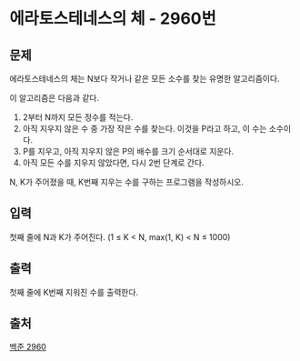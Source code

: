 <h1>에라토스테네스의 체 - 2960번</h1>

<h2>문제</h2>

에라토스테네스의 체는 N보다 작거나 같은 모든 소수를 찾는 유명한 알고리즘이다.

이 알고리즘은 다음과 같다.

<ol>

<li>2부터 N까지 모든 정수를 적는다.</li>

<li>아직 지우지 않은 수 중 가장 작은 수를 찾는다. 이것을 P라고 하고, 이 수는 소수이다.</li>

<li>P를 지우고, 아직 지우지 않은 P의 배수를 크기 순서대로 지운다.</li>

<li>아직 모든 수를 지우지 않았다면, 다시 2번 단계로 간다.</li>

</ol>

N, K가 주어졌을 때, K번째 지우는 수를 구하는 프로그램을 작성하시오.

<h2>입력</h2>

첫째 줄에 N과 K가 주어진다. (1 ≤ K &lt; N, max(1, K) &lt; N ≤ 1000)

<h2>출력</h2>

첫째 줄에 K번째 지워진 수를 출력한다.

<h2>출처</h2>

[백준 2960](https://www.acmicpc.net/problem/2960)